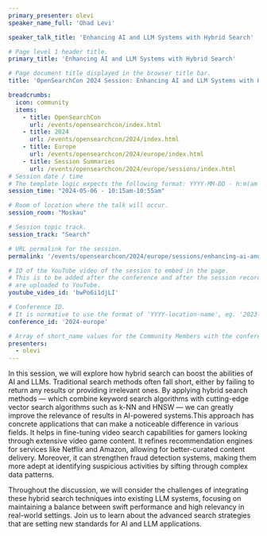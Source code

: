 ```yaml
---
primary_presenter: olevi
speaker_name_full: 'Ohad Levi'

speaker_talk_title: 'Enhancing AI and LLM Systems with Hybrid Search'

# Page level 1 header title.
primary_title: 'Enhancing AI and LLM Systems with Hybrid Search'

# Page document title displayed in the browser title bar.
title: 'OpenSearchCon 2024 Session: Enhancing AI and LLM Systems with Hybrid Search'

breadcrumbs:
  icon: community
  items:
    - title: OpenSearchCon
      url: /events/opensearchcon/index.html
    - title: 2024
      url: /events/opensearchcon/2024/index.html
    - title: Europe
      url: /events/opensearchcon/2024/europe/index.html
    - title: Session Summaries
      url: /events/opensearchcon/2024/europe/sessions/index.html
# Session date / time
# The template logic expects the following format: YYYY-MM-DD - h:m(am|pm)-(h:m(am|pm))
session_time: "2024-05-06 - 10:15am-10:55am"

# Room of location where the talk will occur.
session_room: "Moskau"

# Session topic track.
session_track: "Search"

# URL permalink for the session.
permalink: '/events/opensearchcon/2024/europe/sessions/enhancing-ai-and-llm-systems-with-hybrid-search.html'

# ID of the YouTube video of the session to embed in the page.
# This is to be added after the conference and after the session recordings
# are uploaded to YouTube.
youtube_video_id: 'bwPo6i1djLI'

# Conference ID.
# It is normative to use the format of 'YYYY-location-name', eg. '2023-europe'.
conference_id: '2024-europe'

# Array of short_name values for the Community Members with the conference_speaker persona whom are presenting the session. This includes the primary_speaker indicated above and any other presenters (if any).
presenters:
  - olevi
---
```

In this session, we will explore how hybrid search can boost the abilities of AI and LLMs. Traditional search methods often fall short, either by failing to return any results or providing irrelevant ones. By applying hybrid search methods — which combine keyword search algorithms with cutting-edge vector search algorithms such as k-NN and HNSW — we can greatly improve the relevance of results in AI-powered systems.This approach has concrete applications that can make a noticeable difference in various fields. It helps in fine-tuning video search capabilities for gamers looking through extensive video game content. It refines recommendation engines for services like Netflix and Amazon, allowing for better-curated content delivery. Moreover, it can strengthen fraud detection systems, making them more adept at identifying suspicious activities by sifting through complex data patterns.

Throughout the discussion, we will consider the challenges of integrating these hybrid search techniques into existing LLM systems, focusing on maintaining a balance between swift performance and high relevancy in real-world settings. Join us to learn about the advanced search strategies that are setting new standards for AI and LLM applications.
